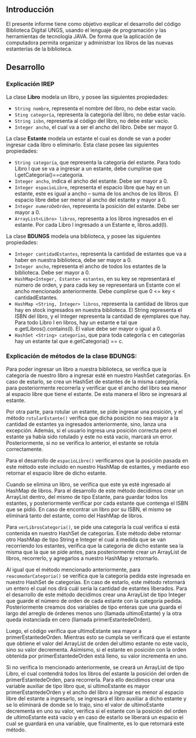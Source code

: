 ## Introducción
El presente informe tiene como objetivo explicar el desarrollo del código
Biblioteca Digital UNGS, usando el lenguaje de programación y las herramientas de
tecnología JAVA. De forma que la aplicación de computadora permita organizar y
administrar los libros de las nuevas estanterías de la biblioteca.

## Desarrollo
### Explicación IREP
La clase **Libro** modela un libro, y posee las siguientes propiedades:
- `String nombre`, representa el nombre del libro, no debe estar vacío.
- `Sting categoría`, representa la categoría del libro, no debe estar vacío.
- `String isbn`, representa al código del libro, no debe estar vacío.
- `Integer ancho`, el cual va a ser el ancho del libro. Debe ser mayor 0.

La clase **Estante** modela un estante el cual es donde se van a poder ingresar
cada libro o eliminarlo. Esta clase posee las siguientes propiedades:
- `String categoría`, que representa la categoría del estante. Para todo Libro l que se
va a ingresar a un estante, debe cumplirse que l.getCategoria()==categoría.
- `Integer ancho`, indica el ancho del estante. Debe ser mayor a 0.
- `Integer espacioLibre`, representa el espacio libre que hay en un estante, este es
igual a ancho – suma de los anchos de los libros. El espacio libre debe ser menor
al ancho del estante y mayor a 0.
- `Integer numeroDeOrden`, representa la posición del estante. Debe ser mayor a 0.
- `ArrayList<Libro> libros`, representa a los libros ingresados en el estante. Por cada
Libro l ingresado a un Estante e, libros.add(l).



La clase **BDUNGS** modela una biblioteca, y posee las siguientes propiedades:
- `Integer cantidadEstantes`, representa la cantidad de estantes que va a haber en
nuestra biblioteca, debe ser mayor a 0.
- `Integer ancho`, representa el ancho de todos los estantes de la biblioteca. Debe ser
mayor a 0.
- `HashMap<Integer, Estante> estantes`, en su key se representará el número de
orden, y para cada key se representará un Estante con el ancho mencionado
anteriormente. Debe cumplirse que 0 <= key < cantidadEstantes.
- `HashMap <String, Integer> libros`, representa la cantidad de libros que hay en stock
ingresados en nuestra biblioteca. El String representa el ISBN del libro, y el Integer
representa la cantidad de ejemplares que hay. Para todo Libro l en libros, hay un
estante e tal que e.getLibros().contains(l). El value debe ser mayor o igual a 0.
- `HashSet <String> categorias`, que para toda categoría c en categorías hay un
estante tal que e.getCategoria() == c.

### Explicación de métodos de la clase BDUNGS:
Para poder ingresar un libro a nuestra biblioteca, se verifica que la categoría de
nuestro libro a ingresar esté en nuestro HashSet categorías. En caso de estarlo, se crea
un HashSet de estantes de la misma categoría, para posteriormente recorrerla y verificar
que el ancho del libro sea menor al espacio libre que tiene el estante. De esta manera
el libro se ingresará al estante.

Por otra parte, para rotular un estante, se pide ingresar una posición, y el método
`rotularEstante()` verifica que dicha posición no sea mayor a la cantidad de estantes ya
ingresados anteriormente, sino, lanza una excepción. Además, si el usuario ingresa una
posición correcta pero el estante ya había sido rotulado y este no está vacío, marcará
un error. Posteriormente, si no se verifica lo anterior, el estante se rotula correctamente.

Para el desarrollo de `espacioLibre()` verificamos que la posición pasada en este
método este incluido en nuestro HashMap de estantes, y mediante eso retornar el
espacio libre de dicho estante.

Cuando se elimina un libro, se verifica que este ya esté ingresado al HashMap
de libros. Para el desarrollo de este método decidimos crear un ArrayList dentro, del
mismo de tipo Estante, para guardar todos los estantes, y posteriormente verificar por
cada estante que contenga el ISBN que se pidió. En caso de encontrar un libro por su
ISBN, el mismo se eliminará tanto del estante, como del HashMap de libros.

Para `verLibrosCategoria()`, se pide una categoría la cual verifica si está contenida
en nuestro HashSet de categorías. Este método debe retornar otro HashMap de tipo
String e Integer el cual a medida que se van recorriendo los estantes, verifica que la
categoría de dicho estante sea la misma que la que se pide antes, para posteriormente
crear un ArrayList de libros, recorrerlo, y agregarlos a nuestro HashMap y retornarlo.

Al igual que el método mencionado anteriormente, para `reacomodarCategoria()` se
verifica que la categoría pedida este ingresada en nuestro HashSet de categorías. En
caso de estarlo, este método retornará un entero el cual nos dirá cuál sería la cantidad
de estantes liberados. Para el desarrollo de este método decidimos crear una ArrayList
de tipo Integer que guarde el número de orden de cada estante con la categoría pedida. Posteriormente creamos dos variables de tipo enteras que una guarda el largo del
arreglo de órdenes menos uno (llamada ultimoEstante) y la otra queda instanciada en
cero (llamada primerEstantedeOrden).

Luego, el código verifica que ultimoEstante sea mayor a primerEstantedeOrden.
Mientras esto se cumpla se verificará que el estante que obtiene el valor del ArrayList
de orden del ultimo estante no este vacío, sino su valor decrementa. Asimismo, si el
estante en posición con la orden obtenida por primerEstantedeOrden está lleno, su valor
incrementa en uno.

Si no verifica lo mencionado anteriormente, se creará un ArrayList de tipo Libro,
el cual contendrá todos los libros del estante la posición del orden de
primerEstantedeOrden, para recorrerla. Para ello decidimos crear una variable auxiliar
de tipo libro que, si ultimoEstante es mayor primerEstantedeOrden y el ancho del libro
a ingresar es menor al espacio libre del estante a ingresarlo, se ingresará el libro auxiliar
a dicho estante y se lo eliminará de donde se lo trajo, sino el valor de ultimoEstante
decrementa en uno su valor, verifica si el estante con la posición del
orden de ultimoEstante está vacío y en caso de estarlo se liberará un espacio el cual se
guardará en una variable, que finalmente, es lo que retornará este método.
